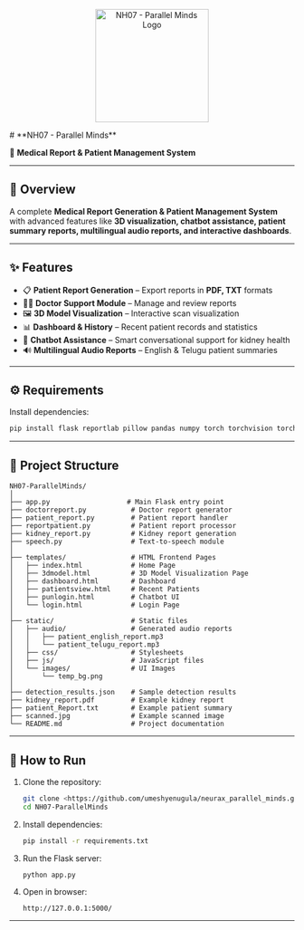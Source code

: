 <p align="center">
  <img src="ParallelMinds/logo.png" alt="NH07 - Parallel Minds Logo" width="200"/>
</p>
# **NH07 - Parallel Minds**

🏥 **Medical Report & Patient Management System**

---

## 📌 **Overview**

A complete **Medical Report Generation & Patient Management System** with advanced features like **3D visualization, chatbot assistance, patient summary reports, multilingual audio reports, and interactive dashboards**.

---

## ✨ **Features**

* 📋 **Patient Report Generation** – Export reports in **PDF, TXT** formats
* 🧑‍⚕️ **Doctor Support Module** – Manage and review reports
* 🖼️ **3D Model Visualization** – Interactive scan visualization
* 📊 **Dashboard & History** – Recent patient records and statistics
* 🤖 **Chatbot Assistance** – Smart conversational support for kidney health
* 🔊 **Multilingual Audio Reports** – English & Telugu patient summaries

---

## ⚙️ **Requirements**

Install dependencies:

```bash
pip install flask reportlab pillow pandas numpy torch torchvision torchaudio scikit-learn ultralytics flask-cors opencv-python gTTS matplotlib
```

---

## 📂 **Project Structure**

```
NH07-ParallelMinds/
│
├── app.py                   # Main Flask entry point
├── doctorreport.py           # Doctor report generator
├── patient_report.py         # Patient report handler
├── reportpatient.py          # Patient report processor
├── kidney_report.py          # Kidney report generation
├── speech.py                 # Text-to-speech module
│
├── templates/                # HTML Frontend Pages
│   ├── index.html            # Home Page
│   ├── 3dmodel.html          # 3D Model Visualization Page
│   ├── dashboard.html        # Dashboard
│   ├── patientsview.html     # Recent Patients
│   ├── punlogin.html         # Chatbot UI
│   └── login.html            # Login Page
│
├── static/                   # Static files
│   ├── audio/                # Generated audio reports
│   │   ├── patient_english_report.mp3
│   │   └── patient_telugu_report.mp3
│   ├── css/                  # Stylesheets
│   ├── js/                   # JavaScript files
│   └── images/               # UI Images
│       └── temp_bg.png
│
├── detection_results.json    # Sample detection results
├── kidney_report.pdf         # Example kidney report
├── patient_Report.txt        # Example patient summary
├── scanned.jpg               # Example scanned image
└── README.md                 # Project documentation
```

---

## 🚀 **How to Run**

1. Clone the repository:

   ```bash
   git clone <https://github.com/umeshyenugula/neurax_parallel_minds.git>
   cd NH07-ParallelMinds
   ```
2. Install dependencies:

   ```bash
   pip install -r requirements.txt
   ```

3. Run the Flask server:

   ```bash
   python app.py
   ```
4. Open in browser:

   ```
   http://127.0.0.1:5000/
   ```

---

